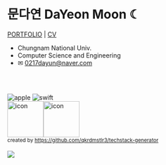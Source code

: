 # 문다연 DaYeon Moon ☾
[PORTFOLIO](https://dev-moon.notion.site/) | [CV]()
 
- Chungnam National Univ.
- Computer Science and Engineering
- ✉︎ 0217dayun@naver.com


<!-- [![Solved.ac 프로필](http://mazassumnida.wtf/api/generate_badge?boj=ansek217)](https://solved.ac/ansek217) -->
    
<!-- [![solved.ac](http://mazandi.herokuapp.com/api?handle=ansek217&theme=dark)](https://solved.ac/ansek217/) -->
    
<!-- [![Anurag's github stats](https://github-readme-stats.vercel.app/api?username=dayo2n)](https://github.com/anuraghazra/github-readme-stats) -->

</br></br>
<div>
 <img alt="apple" src ="https://img.shields.io/badge/iOS-000000?&style=for-the-badge&logo=Apple&logoColor=white"/>  <img alt="swift" src ="https://img.shields.io/badge/swift-F05138.svg?&style=for-the-badge&logo=Swift&logoColor=white"/>
 <br/>
 <div style="display: flex; align-items: flex-start;"><img src="https://techstack-generator.vercel.app/github-icon.svg" alt="icon" width="82" height="82" /><img src="https://techstack-generator.vercel.app/swift-icon.svg" alt="icon" width="82" height="82" /></div>
 <sub>created by <a href="https://github.com/qkrdmstlr3/techstack-generator" target="_blank">https://github.com/qkrdmstlr3/techstack-generator</a></sub>
</div>

<br/>
<a href="https://hits.seeyoufarm.com">
<img src="https://hits.seeyoufarm.com/api/count/incr/badge.svg?url=https%3A%2F%2Fgithub.com%2Fday2on&count_bg=%23B0B0B0&title_bg=%23555555&icon=github.svg&icon_color=%23FFFFFF&title=welcome:)&edge_flat=true"/></a>
    
<!-- [![KnlnKS's LeetCode stats](https://leetcode-stats-six.vercel.app/api?username=dayo2n&theme=dark)](https://github.com/KnlnKS/leetcode-stats) -->

